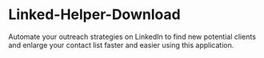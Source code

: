 # Linked-Helper-Download
Automate your outreach strategies on LinkedIn to find new potential clients and enlarge your contact list faster and easier using this application.
